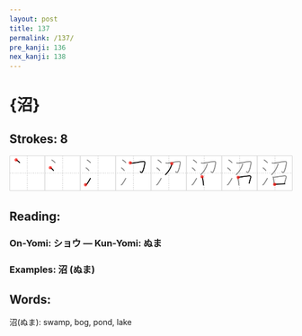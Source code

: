 ```yaml
---
layout: post
title: 137
permalink: /137/
pre_kanji: 136
nex_kanji: 138
---
```


# {沼}

## Strokes: 8

<div class="stroke"><img src="../images/E6B2BC.png" /></div>

## Reading:

### On-Yomi: ショウ &mdash; Kun-Yomi: ぬま

### Examples: 沼 (ぬま)

## Words:

沼(ぬま): swamp, bog, pond, lake
